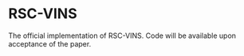 # RSC-VINS
The official implementation of RSC-VINS.
Code will be available upon acceptance of the paper.
